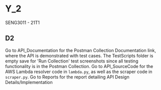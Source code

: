 # Y_2
SENG3011 - 21T1

## D2
Go to API_Documentation for the Postman Collection Documentation link, where the API is demonstrated with test cases. The TestScripts folder is empty save for 'Run Collection' test screenshots since all testing functionality is in the Postman Collection.
Go to API_SourceCode for the AWS Lambda resolver code in `lambda.py`, as well as the scraper code in `scraper.py`.
Go to Reports for the report detailing API Design Details/Implementation
